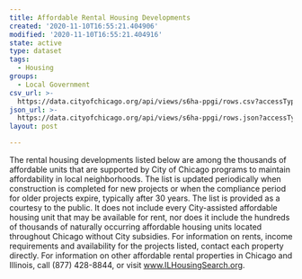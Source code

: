 ```yaml
---
title: Affordable Rental Housing Developments
created: '2020-11-10T16:55:21.404906'
modified: '2020-11-10T16:55:21.404916'
state: active
type: dataset
tags:
  - Housing
groups:
  - Local Government
csv_url: >-
  https://data.cityofchicago.org/api/views/s6ha-ppgi/rows.csv?accessType=DOWNLOAD
json_url: >-
  https://data.cityofchicago.org/api/views/s6ha-ppgi/rows.json?accessType=DOWNLOAD
layout: post

---
```

The rental housing developments listed below are among the thousands of affordable units that are supported by City of Chicago programs to maintain affordability in local neighborhoods. The list is updated periodically when construction is completed for new projects or when the compliance period for older projects expire, typically after 30 years. The list is provided as a courtesy to the public. It does not include every City-assisted affordable housing unit that may be available for rent, nor does it include the hundreds of thousands of naturally occurring affordable housing units located throughout Chicago without City subsidies. For information on rents, income requirements and availability for the projects listed, contact each property directly. For information on other affordable rental properties in Chicago and Illinois, call (877) 428-8844, or visit www.ILHousingSearch.org.
